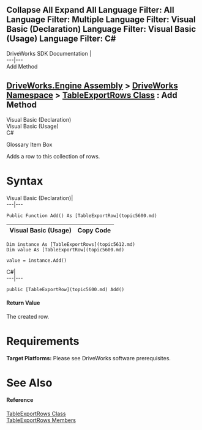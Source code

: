 Collapse All Expand All Language Filter: All  Language Filter: Multiple  Language Filter: Visual Basic (Declaration) Language Filter: Visual Basic (Usage) Language Filter: C#  
---  
DriveWorks SDK Documentation  |   
---|---  
Add Method   
  
[DriveWorks.Engine Assembly](topic2156.md) > [DriveWorks Namespace](topic2159.md) > [TableExportRows Class](topic5612.md) : Add Method  
---  
  
Visual Basic (Declaration)    
Visual Basic (Usage)    
C# 

Glossary Item Box

Adds a row to this collection of rows. 

# Syntax

Visual Basic (Declaration)|   
---|---  
      
    
    Public Function Add() As [TableExportRow](topic5600.md)  
  
Visual Basic (Usage)| Copy Code  
---|---  
      
    
    Dim instance As [TableExportRows](topic5612.md)
    Dim value As [TableExportRow](topic5600.md)
     
    value = instance.Add()  
  
C#|   
---|---  
      
    
    public [TableExportRow](topic5600.md) Add()  
  
#### Return Value

The created row.

# Requirements

**Target Platforms:** Please see DriveWorks software prerequisites.

# See Also

#### Reference

[TableExportRows Class](topic5612.md)   
[TableExportRows Members](topic5613.md)


